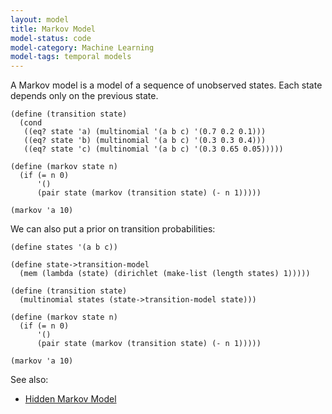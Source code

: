 ```yaml
---
layout: model
title: Markov Model
model-status: code
model-category: Machine Learning
model-tags: temporal models
---
```


A Markov model is a model of a sequence of unobserved states. Each state depends only on the previous state.

    (define (transition state)
      (cond
       ((eq? state 'a) (multinomial '(a b c) '(0.7 0.2 0.1)))
       ((eq? state 'b) (multinomial '(a b c) '(0.3 0.3 0.4)))
       ((eq? state 'c) (multinomial '(a b c) '(0.3 0.65 0.05)))))
    
    (define (markov state n)
      (if (= n 0)
          '()
          (pair state (markov (transition state) (- n 1)))))
    
    (markov 'a 10)

We can also put a prior on transition probabilities:

    (define states '(a b c))
    
    (define state->transition-model
      (mem (lambda (state) (dirichlet (make-list (length states) 1)))))
    
    (define (transition state)
      (multinomial states (state->transition-model state)))
    
    (define (markov state n)
      (if (= n 0)
          '()
          (pair state (markov (transition state) (- n 1)))))
    
    (markov 'a 10)

See also:

- [Hidden Markov Model](/models/hmm.html)
